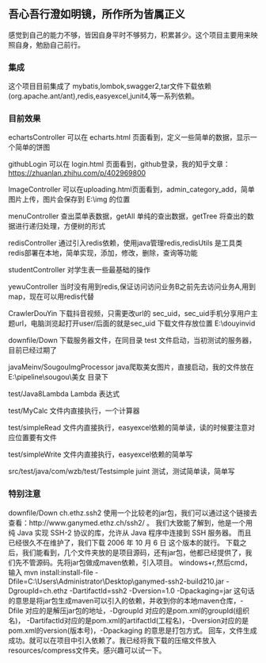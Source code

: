 <h2>吾心吾行澄如明镜，所作所为皆属正义</h2>
感觉到自己的能力不够，皆因自身平时不够努力，积累甚少。这个项目主要用来映照自身，勉励自己前行。

<h3>集成</h3> 
  这个项目目前集成了 mybatis,lombok,swagger2,tar文件下载依赖(org.apache.ant/ant),redis,easyexcel,junit4,等一系列依赖。
  
<h3>目前效果</h3>
echartsController     可以在 echarts.html 页面看到，定义一些简单的数据，显示一个简单的饼图

githubLogin           可以在 login.html 页面看到，github登录，我的知乎文章：https://zhuanlan.zhihu.com/p/402969800

ImageController       可以在uploading.html页面看到，admin_category_add，简单图片上传，图片会保存到 E:\img 的位置        

menuController        查出菜单表数据，getAll 单纯的查出数据，getTree 将查出的数据进行递归处理，方便树的形式

redisController       通过引入redis依赖，使用java管理redis,redisUtils 是工具类 redis部署在本地，简单实现，添加，修改，删除，查询等功能

studentController     对学生表一些最基础的操作

yewuController        当时没有用到redis,保证访问访问业务B之前先去访问业务A,用到 map，现在可以用redis代替

CrawlerDouYin         下载抖音视频，只需更改url的 sec_uid，sec_uid手机分享用户主题url，电脑浏览起打开user/后面的就是sec_uid    下载文件存放位置 E:\douyinvid 

downfile/Down         下载服务器文件，在同目录 test 文件启动，当初测试的服务器，目前已经过期了

javaMeinv/SougouImgProcessor  java爬取美女图片，直接启动，我的文件放在  E:\pipeline\sougou\美女 目录下

test/Java8Lambda      Lambda 表达式

test/MyCalc           文件内直接执行，一个计算器

test/simpleRead       文件内直接执行，easyexcel依赖的简单读，读的时候要注意对应位置要有文件

test/simpleWrite      文件内直接执行，easyexcel依赖的简单写

src/test/java/com/wzb/test/Testsimple  juint 测试，测试简单读，简单写


<h3>特别注意</h3>
downfile/Down        ch.ethz.ssh2 使用一个比较老的jar包，我们可以通过这个链接去查看：http://www.ganymed.ethz.ch/ssh2/ 。
我们大致能了解到，他是一个用纯 Java 实现 SSH-2 协议的库，允许从 Java 程序中连接到 SSH 服务器。
而且已经很久不在维护了，我们下载 2006 年 10 月 6 日 这个版本的就行。
下载之后，我们能看到，几个文件夹放的是项目源码，还有jar包，他都已经提供了，我们先不管源码。先将jar包做成maven依赖，引入项目。
windows+r,然后cmd，输入 
mvn install:install-file -Dfile=C:\Users\Administrator\Desktop\ganymed-ssh2-build210.jar -DgroupId=ch.ethz -DartifactId=ssh2 -Dversion=1.0  -Dpackaging=jar
这句话的意思是将jar包生成maven可以引入的依赖，并收到你的本地maven仓库，-Dfile 对应的是解压jar包的地址，-DgroupId 对应的是pom.xml的groupId(组织名)，
-DartifactId对应的是pom.xml的artifactId(工程名)，-Dversion对应的是pom.xml的version(版本号)，-Dpackaging 的意思是打包方式。
回车，文件生成成功。就可以在项目中引入依赖了。我已经将我下载的压缩文件放入 resources/compress文件夹。感兴趣可以试一下。
